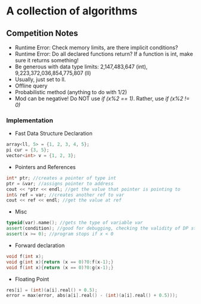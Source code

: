 # A collection of algorithms

## Competition Notes
- Runtime Error: Check memory limits, are there implicit conditions?
- Runtime Error: Do all declared functions return? If a function is int, make sure it returns something!
- Be generous with data type limits: 2,147,483,647 (int), 9,223,372,036,854,775,807 (ll)
- Usually, just set to ll.
- Offline query
- Probabilistic method (anything to do with 1/2)
- Mod can be negative! Do NOT use _if (x%2 == 1)_. Rather, use _if (x%2 != 0)_

### Implementation
- Fast Data Structure Declaration
```c++
array<ll, 5> = {1, 2, 3, 4, 5};
pi cur = {3, 5};
vector<int> v = {1, 2, 3};
```
- Pointers and References
```c++
int* ptr; //creates a pointer of type int
ptr = &var; //assigns pointer to address
cout << *ptr << endl; //get the value that pointer is pointing to
int& ref = var; //creates another ref to var
cout << ref << endl; //get the value at ref
```
- Misc
```c++
typeid(var).name(); //gets the type of variable var
assert(condition); //good for debugging, checking the validity of DP states
assert(x >= 0); //program stops if x < 0
```

- Forward declaration
```c++
void f(int x);
void g(int x){return (x == 0)?0:f(x-1);}
void f(int x){return (x == 0)?0:g(x-1);}
```
  
- Floating Point
```c++
res[i] = (int)(a[i].real() + 0.5);
error = max(error, abs(a[i].real() - (int)(a[i].real() + 0.5)));
```

